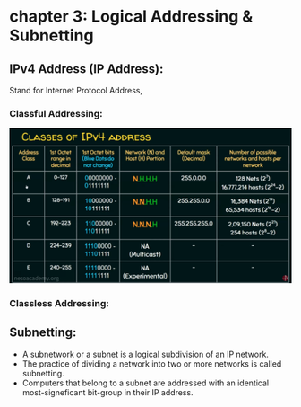 # chapter 3: Logical Addressing & Subnetting

## IPv4 Address (IP Address):

Stand for Internet Protocol Address, 


### Classful Addressing:

<div align="center">
    <img src="./IMG/Screenshot from 2024-07-18 10-49-39.png">
</div>

### Classless Addressing:

## Subnetting:

- A subnetwork or a subnet is a logical subdivision of an IP network.
- The practice of dividing a network into two or more networks is called subnetting.
- Computers that belong to a subnet are addressed with an identical most-signeficant bit-group in their IP address. 